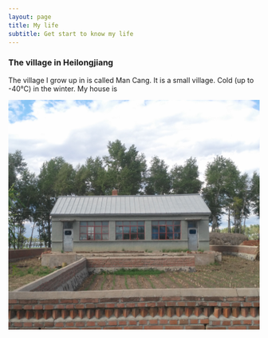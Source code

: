 ```yaml
---
layout: page
title: My life 
subtitle: Get start to know my life
---
```


### The village in Heilongjiang
The village I grow up in is called Man Cang. It is a small village. Cold (up to -40°C) in the winter. My house is 

![my house at Mancang](/assets/img/house_mancang.jpg)

